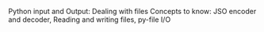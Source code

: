Python input and Output:
Dealing with files
Concepts to know: JSO encoder and decoder, Reading and writing files, py-file I/O
